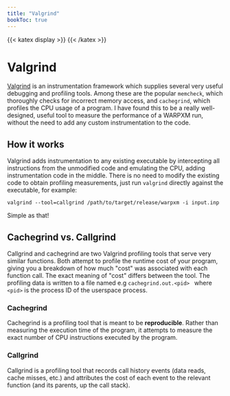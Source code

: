 ```yaml
---
title: "Valgrind"
bookToc: true
---
```


{{< katex display >}}
{{< /katex >}}

# Valgrind

[Valgrind](https://valgrind.org/) is an instrumentation framework which supplies several very useful debugging and profiling tools. Among these are the popular `memcheck`, which thoroughly checks for incorrect memory access, and `cachegrind`, which profiles the CPU usage of a program. I have found this to be a really well-designed, useful tool to measure the performance of a WARPXM run, without the need to add any custom instrumentation to the code.


## How it works

Valgrind adds instrumentation to any existing executable by intercepting all instructions from the unmodified code and emulating the CPU, adding instrumentation code in the middle. There is no need to modify the existing code to obtain profiling measurements, just run `valgrind` directly against the executable, for example:

```
valgrind --tool=callgrind /path/to/target/release/warpxm -i input.inp
```

Simple as that!

## Cachegrind vs. Callgrind

Callgrind and cachegrind are two Valgrind profiling tools that serve very similar functions. Both attempt to profile the runtime cost of your program, giving you a breakdown of how much "cost" was associated with each function call. The exact meaning of "cost" differs between the tool. The profiling data is written to a file named e.g `cachegrind.out.<pid>
` where `<pid>` is the process ID of the userspace process.

### Cachegrind

Cachegrind is a profiling tool that is meant to be **reproducible**. Rather than measuring the execution time of the program, it attempts to measure the exact number of CPU instructions executed by the program.

### Callgrind

Callgrind is a profiling tool that records call history events (data reads, cache misses, etc.) and attributes the cost of each event to the relevant function (and its parents, up the call stack).
